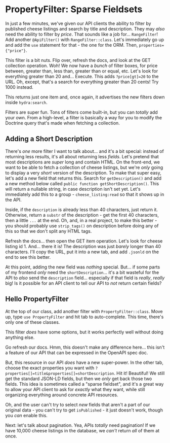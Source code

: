 # PropertyFilter: Sparse Fieldsets

In just a few minutes, we've given our API clients the ability to filter by
published cheese listings and search by title and description. They may *also*
need the ability to filter by *price*. That sounds like a job for... `RangeFilter`!
Add another `@ApiFilter()` with `RangeFilter::class`. Let's immediately go up
and add the `use` statement for that - the one for the ORM. Then,
`properties={"price"}`.

This filter is a bit nuts. Flip over, refresh the docs, and look at the GET
collection operation. Woh! We now have a *bunch* of filter boxes, for price between,
greater than, less than, greater than or equal, etc. Let's look for everything
greater than 20 and... Execute. This adds `?price[gt]=20` to the URL. Oh, except,
that's a search for everything greater than 20 cents! Try 1000 instead.

This returns just one item and, once again, it advertises the new filters down
inside `hydra:search`.

Filters are super fun. Tons of filters come built-in, but you can *totally* add
your own. From a high-level, a filter is basically a way for you to modify the
Doctrine query that's made when fetching a collection.

## Adding a Short Description

There's *one* more filter I want to talk about... and it's a bit special: instead
of returning less results, it's all about returning less *fields*. Let's pretend
that most descriptions are *super* long and contain HTML. On the front-end, we want
to be able to fetch a collection of cheese listings, but we're *only* going to display
a very *short* version of the description. To make that super easy, let's add a
new field that returns this. Search for `getDescription()` and add a new method
below called  `public function getShortDescription()`. This will return a nullable
string, in case description isn't set yet. Let's immediately add this to a
group - `cheese_listing:read` so that it shows up in the API.

Inside, if the `description` is already less than 40 characters, just return it.
Otherwise, return a `substr` of the description - get the first 40 characters, then
a little `...` at the end. Oh, and, in a real project, to make this better - you
should probably use `strip_tags()` on description before doing any of this so
that we don't split any HTML tags.

Refresh the docs... then open the GET item operation. Let's look for cheese listing
id 1. And... there it is! The description was just *barely* longer than 40 characters.
I'll copy the URL, put it into a new tab, and add `.jsonld` on the end to see
this better.

At this point, adding the new field was *nothing* special. But... if some parts
of my frontend *only* need the `shortDescription`... it's a bit wasteful for the
API to *also* send the `description` field... especially if that field is *really*,
*really* big! Is it possible for an API client to tell our API to *not* return
certain fields?

## Hello PropertyFilter

At the top of our class, add another filter with `PropertyFilter::class`. Move
up, type `use PropertyFilter` and hit tab to auto-complete. This time, there's
only one of these classes.

This filter *does* have some options, but it works perfectly well without doing
anything else.

Go refresh our docs. Hmm, this doesn't make any difference here... this isn't a
feature of our API that can be expressed in the OpenAPI spec doc.

But, this resource in our API *does* have a new super-power. In the other tab,
choose the exact properties you want with
`?properties[]=title&properties[]=shortDescription`. Hit it! Beautiful! We still
get the standard JSON-LD fields, but then we *only* get back those two fields.
This idea is sometimes called a "sparse fieldset", and it's a great way to allow
your API client to ask for *exactly* what they want, while still organizing
everything around concrete API resources.

Oh, and the user can't try to select *new* fields that aren't a part of our original
data - you can't try to get `isPublished` - it just doesn't work, though you *can*
enable this.

Next: let's talk about pagination. Yea, APIs *totally* need pagination! If we have
10,000 cheese listings in the database, we *can't* return *all* of them at once.
